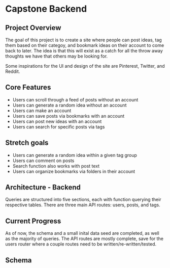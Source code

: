 # Capstone Backend

## Project Overview

The goal of this project is to create a site where people can post ideas, tag them based on their categoy, and bookmark ideas on their account to come back to later. The idea is that this will exist as a catch for all the throw away thoughts we have that others may be looking for.

Some inspirations for the UI and design of the site are Pinterest, Twitter, and Reddit.

## Core Features

- Users can scroll through a feed of posts without an account
- Users can generate a random idea without an account
- Users can make an account
- Users can save posts via bookmarks with an account
- Users can post new ideas with an account
- Users can search for specific posts via tags

## Stretch goals

- Users can generate a random idea within a given tag group
- Users can comment on posts
- Search function also works with post text
- Users can organize bookmarks via folders in their account

## Architecture - Backend

Queries are structured into five sections, each with function querying their respective tables. There are three main API routes: users, posts, and tags.

## Current Progress

As of now, the schema and a small inital data seed are completed, as well as the majority of queries. The API routes are mostly complete, save for the users router where a couple routes need to be written/re-written/tested.

## Schema

